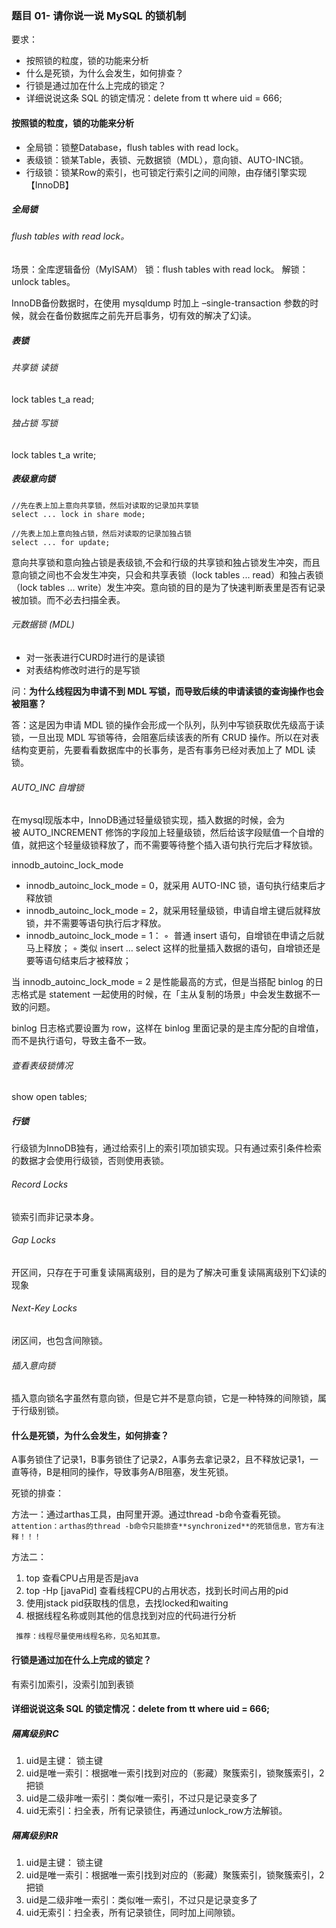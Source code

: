 
### 题目 01- 请你说一说 MySQL 的锁机制
要求：

* 按照锁的粒度，锁的功能来分析
* 什么是死锁，为什么会发生，如何排查？
* 行锁是通过加在什么上完成的锁定？
* 详细说说这条 SQL 的锁定情况：delete from tt where uid = 666;


#### 按照锁的粒度，锁的功能来分析

- 全局锁：锁整Database，flush tables with read lock。
- 表级锁：锁某Table，表锁、元数据锁（MDL），意向锁、AUTO-INC锁。
- 行级锁：锁某Row的索引，也可锁定行索引之间的间隙，由存储引擎实现【InnoDB】

##### 全局锁
###### flush tables with read lock。
场景：全库逻辑备份（MyISAM）
锁：flush tables with read lock。
解锁：unlock tables。

InnoDB备份数据时，在使用 mysqldump 时加上 –single-transaction 参数的时候，就会在备份数据库之前先开启事务，切有效的解决了幻读。

##### 表锁
###### 共享锁 读锁
lock tables t_a read;

###### 独占锁 写锁
lock tables t_a write;

##### 表级意向锁
```
//先在表上加上意向共享锁，然后对读取的记录加共享锁
select ... lock in share mode;

//先表上加上意向独占锁，然后对读取的记录加独占锁
select ... for update;
```
意向共享锁和意向独占锁是表级锁,不会和行级的共享锁和独占锁发生冲突，而且意向锁之间也不会发生冲突，只会和共享表锁（lock tables ... read）和独占表锁（lock tables ... write）发生冲突。意向锁的目的是为了快速判断表里是否有记录被加锁。而不必去扫描全表。

###### 元数据锁 (MDL)
- 对一张表进行CURD时进行的是读锁
- 对表结构修改时进行的是写锁

问：**为什么线程因为申请不到 MDL 写锁，而导致后续的申请读锁的查询操作也会被阻塞？**

答：这是因为申请 MDL 锁的操作会形成一个队列，队列中写锁获取优先级高于读锁，一旦出现 MDL 写锁等待，会阻塞后续该表的所有 CRUD 操作。所以在对表结构变更前，先要看看数据库中的长事务，是否有事务已经对表加上了 MDL 读锁。

###### AUTO_INC 自增锁
在mysql现版本中，InnoDB通过轻量级锁实现，插入数据的时候，会为被 AUTO_INCREMENT 修饰的字段加上轻量级锁，然后给该字段赋值一个自增的值，就把这个轻量级锁释放了，而不需要等待整个插入语句执行完后才释放锁。

innodb_autoinc_lock_mode


- innodb_autoinc_lock_mode = 0，就采用 AUTO-INC 锁，语句执行结束后才释放锁
- innodb_autoinc_lock_mode = 2，就采用轻量级锁，申请自增主键后就释放锁，并不需要等语句执行后才释放。
- innodb_autoinc_lock_mode = 1：
  ◦ &nbsp;普通 insert 语句，自增锁在申请之后就马上释放；
  ◦ 类似 insert … select 这样的批量插入数据的语句，自增锁还是要等语句结束后才被释放；

当 innodb_autoinc_lock_mode = 2 是性能最高的方式，但是当搭配 binlog 的日志格式是 statement 一起使用的时候，在「主从复制的场景」中会发生数据不一致的问题。

binlog 日志格式要设置为 row，这样在 binlog 里面记录的是主库分配的自增值，而不是执行语句，导致主备不一致。

###### 查看表级锁情况
show open tables;

##### 行锁
行级锁为InnoDB独有，通过给索引上的索引项加锁实现。只有通过索引条件检索的数据才会使用行级锁，否则使用表锁。

###### Record Locks
锁索引而非记录本身。
###### Gap Locks
开区间，只存在于可重复读隔离级别，目的是为了解决可重复读隔离级别下幻读的现象
###### Next-Key Locks
闭区间，也包含间隙锁。

###### 插入意向锁

插入意向锁名字虽然有意向锁，但是它并不是意向锁，它是一种特殊的间隙锁，属于行级别锁。

#### 什么是死锁，为什么会发生，如何排查？

A事务锁住了记录1，B事务锁住了记录2，A事务去拿记录2，且不释放记录1，一直等待，B是相同的操作，导致事务A/B阻塞，发生死锁。

死锁的排查：

方法一：通过arthas工具，由阿里开源。通过thread -b命令查看死锁。
```attention：arthas的thread -b命令只能排查**synchronized**的死锁信息，官方有注释！！！```

方法二：

1. top 查看CPU占用是否是java
2. top -Hp [javaPid] 查看线程CPU的占用状态，找到长时间占用的pid
3. 使用jstack pid获取栈的信息，去找locked和waiting
4. 根据线程名称或则其他的信息找到对应的代码进行分析

``` 推荐：线程尽量使用线程名称，见名知其意。```


#### 行锁是通过加在什么上完成的锁定？

有索引加索引，没索引加到表锁

#### 详细说说这条 SQL 的锁定情况：delete from tt where uid = 666;

##### 隔离级别RC

1. uid是主键： 锁主键
2. uid是唯一索引：根据唯一索引找到对应的（影藏）聚簇索引，锁聚簇索引，2把锁
3. uid是二级非唯一索引：类似唯一索引，不过只是记录变多了
4. uid无索引：扫全表，所有记录锁住，再通过unlock_row方法解锁。



##### 隔离级别RR

1. uid是主键：  锁主键
2. uid是唯一索引：根据唯一索引找到对应的（影藏）聚簇索引，锁聚簇索引，2把锁
3. uid是二级非唯一索引：类似唯一索引，不过只是记录变多了
4. uid无索引：扫全表，所有记录锁住，同时加上间隙锁。

